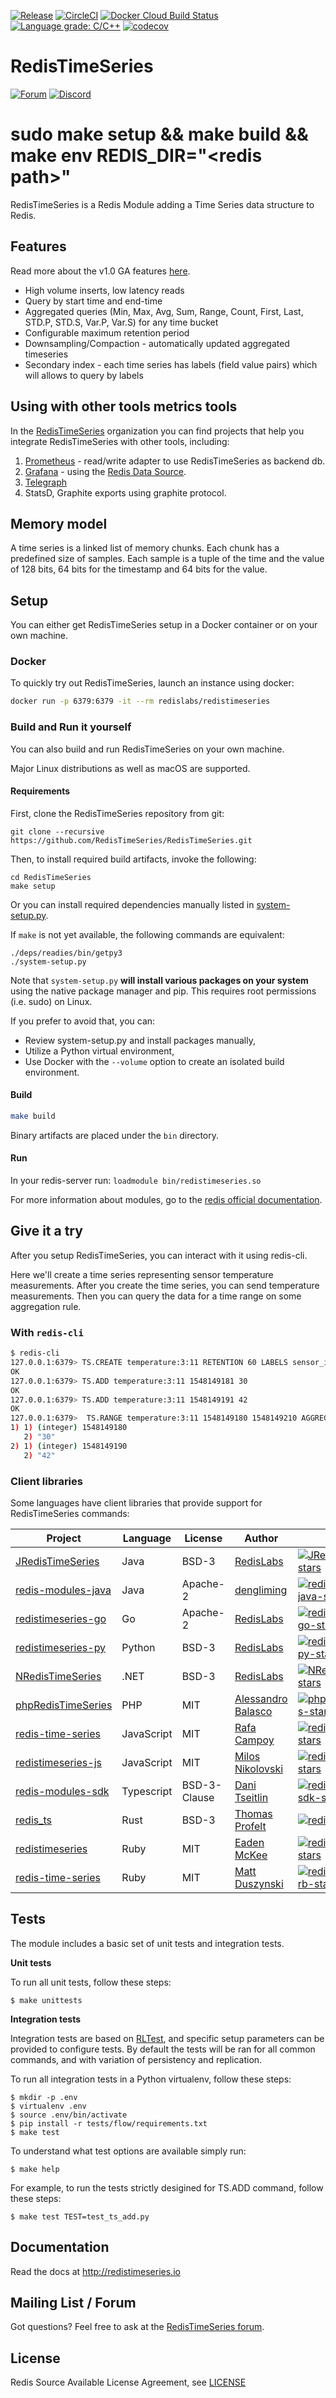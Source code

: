 [![Release](https://img.shields.io/github/release/RedisTimeSeries/RedisTimeSeries.svg?kill_cache=1)](https://github.com/RedisTimeSeries/RedisTimeSeries/releases/latest)
[![CircleCI](https://circleci.com/gh/RedisTimeSeries/RedisTimeSeries/tree/master.svg?style=svg)](https://circleci.com/gh/RedisTimeSeries/RedisTimeSeries/tree/master)
[![Docker Cloud Build Status](https://img.shields.io/docker/cloud/build/redislabs/redistimeseries.svg)](https://hub.docker.com/r/redislabs/redistimeseries/builds/)
[![Language grade: C/C++](https://img.shields.io/lgtm/grade/cpp/g/RedisTimeSeries/RedisTimeSeries.svg?logo=lgtm&logoWidth=18)](https://lgtm.com/projects/g/RedisTimeSeries/RedisTimeSeries/context:cpp)
[![codecov](https://codecov.io/gh/RedisTimeSeries/RedisTimeSeries/branch/master/graph/badge.svg)](https://codecov.io/gh/RedisTimeSeries/RedisTimeSeries)

# RedisTimeSeries
[![Forum](https://img.shields.io/badge/Forum-RedisTimeSeries-blue)](https://forum.redislabs.com/c/modules/redistimeseries)
[![Discord](https://img.shields.io/discord/697882427875393627?style=flat-square)](https://discord.gg/KExRgMb)

# sudo make setup && make build && make env REDIS\_DIR=\"\<redis path\>\"


RedisTimeSeries is a Redis Module adding a Time Series data structure to Redis.

## Features
Read more about the v1.0 GA features [here](https://redislabs.com/blog/redistimeseries-ga-making-4th-dimension-truly-immersive/).
- High volume inserts, low latency reads
- Query by start time and end-time
- Aggregated queries (Min, Max, Avg, Sum, Range, Count, First, Last, STD.P, STD.S, Var.P, Var.S) for any time bucket
- Configurable maximum retention period
- Downsampling/Compaction - automatically updated aggregated timeseries
- Secondary index - each time series has labels (field value pairs) which will allows to query by labels

## Using with other tools metrics tools
In the [RedisTimeSeries](https://github.com/RedisTimeSeries) organization you can
find projects that help you integrate RedisTimeSeries with other tools, including:

1. [Prometheus](https://github.com/RedisTimeSeries/prometheus-redistimeseries-adapter) - read/write adapter to use RedisTimeSeries as backend db.
2. [Grafana](https://github.com/RedisTimeSeries/grafana-redis-datasource) - using the [Redis Data Source](https://redislabs.com/blog/introducing-the-redis-data-source-plug-in-for-grafana/).
3. [Telegraph](https://github.com/RedisTimeSeries/telegraf)
4. StatsD, Graphite exports using graphite protocol.

## Memory model
A time series is a linked list of memory chunks.
Each chunk has a predefined size of samples.
Each sample is a tuple of the time and the value of 128 bits,
64 bits for the timestamp and 64 bits for the value.

## Setup

You can either get RedisTimeSeries setup in a Docker container or on your own machine.

### Docker
To quickly try out RedisTimeSeries, launch an instance using docker:
```sh
docker run -p 6379:6379 -it --rm redislabs/redistimeseries
```

### Build and Run it yourself

You can also build and run RedisTimeSeries on your own machine.

Major Linux distributions as well as macOS are supported.

#### Requirements

First, clone the RedisTimeSeries repository from git:

```
git clone --recursive https://github.com/RedisTimeSeries/RedisTimeSeries.git
```

Then, to install required build artifacts, invoke the following:

```
cd RedisTimeSeries
make setup
```
Or you can install required dependencies manually listed in [system-setup.py](https://github.com/RedisTimeSeries/RedisTimeSeries/blob/master/system-setup.py).

If ```make``` is not yet available, the following commands are equivalent:

```
./deps/readies/bin/getpy3
./system-setup.py
```

Note that ```system-setup.py``` **will install various packages on your system** using the native package manager and pip. This requires root permissions (i.e. sudo) on Linux.

If you prefer to avoid that, you can:

* Review system-setup.py and install packages manually,
* Utilize a Python virtual environment,
* Use Docker with the ```--volume``` option to create an isolated build environment.

#### Build

```bash
make build
```

Binary artifacts are placed under the ```bin``` directory.

#### Run

In your redis-server run: `loadmodule bin/redistimeseries.so`

For more information about modules, go to the [redis official documentation](https://redis.io/topics/modules-intro).

## Give it a try

After you setup RedisTimeSeries, you can interact with it using redis-cli.

Here we'll create a time series representing sensor temperature measurements. 
After you create the time series, you can send temperature measurements.
Then you can query the data for a time range on some aggregation rule.

### With `redis-cli`
```sh
$ redis-cli
127.0.0.1:6379> TS.CREATE temperature:3:11 RETENTION 60 LABELS sensor_id 2 area_id 32
OK
127.0.0.1:6379> TS.ADD temperature:3:11 1548149181 30
OK
127.0.0.1:6379> TS.ADD temperature:3:11 1548149191 42
OK
127.0.0.1:6379>  TS.RANGE temperature:3:11 1548149180 1548149210 AGGREGATION avg 5
1) 1) (integer) 1548149180
   2) "30"
2) 1) (integer) 1548149190
   2) "42"
```

### Client libraries

Some languages have client libraries that provide support for RedisTimeSeries commands:

| Project | Language | License | Author | Stars |
| ------- | -------- | ------- | ------ | --- |
| [JRedisTimeSeries][JRedisTimeSeries-url] | Java | BSD-3 | [RedisLabs][JRedisTimeSeries-author] |  [![JRedisTimeSeries-stars]][JRedisTimeSeries-url] |
| [redis-modules-java][redis-modules-java-url] | Java | Apache-2 | [dengliming][redis-modules-java-author] | [![redis-modules-java-stars]][redis-modules-java-url] |
| [redistimeseries-go][redistimeseries-go-url] | Go | Apache-2 | [RedisLabs][redistimeseries-go-author] |  [![redistimeseries-go-stars]][redistimeseries-go-url]  |
| [redistimeseries-py][redistimeseries-py-url] | Python | BSD-3 | [RedisLabs][redistimeseries-py-author] | [![redistimeseries-py-stars]][redistimeseries-py-url] |
| [NRedisTimeSeries][NRedisTimeSeries-url] | .NET | BSD-3 | [RedisLabs][NRedisTimeSeries-author] |  [![NRedisTimeSeries-stars]][NRedisTimeSeries-url] |
| [phpRedisTimeSeries][phpRedisTimeSeries-url] | PHP | MIT | [Alessandro Balasco][phpRedisTimeSeries-author] |  [![phpRedisTimeSeries-stars]][phpRedisTimeSeries-url] |
| [redis-time-series][redis-time-series-url] | JavaScript | MIT | [Rafa Campoy][redis-time-series-author] | [![redis-time-series-stars]][redis-time-series-url] |
| [redistimeseries-js][redistimeseries-js-url] | JavaScript | MIT | [Milos Nikolovski][redistimeseries-js-author] | [![redistimeseries-js-stars]][redistimeseries-js-url] |
| [redis-modules-sdk][redis-modules-sdk-url] | Typescript | BSD-3-Clause | [Dani Tseitlin][redis-modules-sdk-author] |[![redis-modules-sdk-stars]][redis-modules-sdk-url]| 
| [redis_ts][redis_ts-url] | Rust | BSD-3 | [Thomas Profelt][redis_ts-author] | [![redis_ts-stars]][redis_ts-url] |
| [redistimeseries][redistimeseries-url] | Ruby | MIT | [Eaden McKee][redistimeseries-author] | [![redistimeseries-stars]][redistimeseries-url] |
| [redis-time-series][redis-time-series-rb-url] | Ruby | MIT | [Matt Duszynski][redis-time-series-rb-author] | [![redis-time-series-rb-stars]][redis-time-series-rb-url] |

[JRedisTimeSeries-url]: https://github.com/RedisTimeSeries/JRedisTimeSeries/
[JRedisTimeSeries-author]: https://redislabs.com
[JRedisTimeSeries-stars]: https://img.shields.io/github/stars/RedisTimeSeries/JRedisTimeSeries.svg?style=social&amp;label=Star&amp;maxAge=2592000

[redis-modules-java-url]: https://github.com/dengliming/redis-modules-java
[redis-modules-java-author]: https://github.com/dengliming
[redis-modules-java-stars]: https://img.shields.io/github/stars/dengliming/redis-modules-java.svg?style=social&amp;label=Star&amp;maxAge=2592000

[redistimeseries-go-url]: https://github.com/RedisTimeSeries/redistimeseries-go/
[redistimeseries-go-author]: https://redislabs.com
[redistimeseries-go-stars]: https://img.shields.io/github/stars/RedisTimeSeries/redistimeseries-go.svg?style=social&amp;label=Star&amp;maxAge=2592000

[redistimeseries-py-url]: https://github.com/RedisTimeSeries/redistimeseries-py/
[redistimeseries-py-author]: https://redislabs.com
[redistimeseries-py-stars]: https://img.shields.io/github/stars/RedisTimeSeries/redistimeseries-py.svg?style=social&amp;label=Star&amp;maxAge=2592000

[NRedisTimeSeries-url]: https://github.com/RedisTimeSeries/NRedisTimeSeries/
[NRedisTimeSeries-author]: https://redislabs.com
[NRedisTimeSeries-stars]: https://img.shields.io/github/stars/RedisTimeSeries/NRedisTimeSeries.svg?style=social&amp;label=Star&amp;maxAge=2592000

[phpRedisTimeSeries-url]: https://github.com/palicao/phpRedisTimeSeries
[phpRedisTimeSeries-author]: https://github.com/palicao
[phpRedisTimeSeries-stars]: https://img.shields.io/github/stars/palicao/phpRedisTimeSeries.svg?style=social&amp;label=Star&amp;maxAge=2592000

[redis-time-series-url]: https://github.com/averias/redis-time-series
[redis-time-series-author]: https://github.com/averias
[redis-time-series-stars]: https://img.shields.io/github/stars/averias/redis-time-series.svg?style=social&amp;label=Star&amp;maxAge=2592000

[redistimeseries-js-url]: https://github.com/nikolovskimilos/redistimeseries-js
[redistimeseries-js-author]: https://github.com/nikolovskimilos
[redistimeseries-js-stars]: https://img.shields.io/github/stars/nikolovskimilos/redistimeseries-js.svg?style=social&amp;label=Star&amp;maxAge=2592000

[redis-modules-sdk-url]: https://github.com/danitseitlin/redis-modules-sdk
[redis-modules-sdk-author]: https://github.com/danitseitlin
[redis-modules-sdk-stars]: https://img.shields.io/github/stars/danitseitlin/redis-modules-sdk.svg?style=social&amp;label=Star&amp;maxAge=2592000

[redis_ts-url]: https://github.com/tompro/redis_ts
[redis_ts-author]: https://github.com/tompro
[redis_ts-stars]: https://img.shields.io/github/stars/tompro/redis_ts.svg?style=social&amp;label=Star&amp;maxAge=2592000

[redistimeseries-url]: https://github.com/eadz/redistimeseries
[redistimeseries-author]: https://github.com/eadz
[redistimeseries-stars]: https://img.shields.io/github/stars/eadz/redistimeseries.svg?style=social&amp;label=Star&amp;maxAge=2592000

[redis-time-series-rb-url]: https://github.com/dzunk/redis-time-series
[redis-time-series-rb-author]: https://github.com/dzunk
[redis-time-series-rb-stars]: https://img.shields.io/github/stars/dzunk/redis-time-series.svg?style=social&amp;label=Star&amp;maxAge=2592000

## Tests

The module includes a basic set of unit tests and integration tests.

**Unit tests**

To run all unit tests, follow these steps:

    $ make unittests


**Integration tests**


Integration tests are based on [RLTest](https://github.com/RedisLabsModules/RLTest), and specific setup parameters can be provided
to configure tests. By default the tests will be ran for all common commands, and with variation of persistency and replication.


To run all integration tests in a Python virtualenv, follow these steps:

    $ mkdir -p .env
    $ virtualenv .env
    $ source .env/bin/activate
    $ pip install -r tests/flow/requirements.txt
    $ make test

To understand what test options are available simply run:

    $ make help

For example, to run the tests strictly desigined for TS.ADD command, follow these steps:

    $ make test TEST=test_ts_add.py


## Documentation
Read the docs at http://redistimeseries.io

## Mailing List / Forum
Got questions? Feel free to ask at the [RedisTimeSeries forum](https://forum.redislabs.com/c/modules/redistimeseries).

## License
Redis Source Available License Agreement, see [LICENSE](LICENSE)
